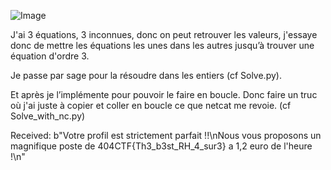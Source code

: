 ![Image](Equations.png)

J'ai 3 équations, 3 inconnues, donc on peut retrouver les valeurs, j'essaye donc de mettre les équations les unes dans les autres jusqu’à trouver une équation d'ordre 3.

Je passe par sage pour la résoudre dans les entiers (cf Solve.py).

Et après je l’implémente pour pouvoir le faire en boucle. Donc faire un truc où j'ai juste à copier et coller en boucle ce que netcat me revoie. (cf Solve_with_nc.py)

Received: b"Votre profil est strictement parfait !!\nNous vous proposons un magnifique poste de 404CTF{Th3_b3st_RH_4_sur3} a 1,2 euro de l'heure !\n"
